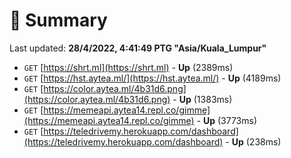 # 📖 Summary
Last updated: **28/4/2022, 4:41:49 PTG "Asia/Kuala_Lumpur"**

- `GET` [https://shrt.ml](https://shrt.ml) - **Up** (2389ms)
- `GET` [https://hst.aytea.ml/](https://hst.aytea.ml/) - **Up** (4189ms)
- `GET` [https://color.aytea.ml/4b31d6.png](https://color.aytea.ml/4b31d6.png) - **Up** (1383ms)
- `GET` [https://memeapi.aytea14.repl.co/gimme](https://memeapi.aytea14.repl.co/gimme) - **Up** (3773ms)
- `GET` [https://teledrivemy.herokuapp.com/dashboard](https://teledrivemy.herokuapp.com/dashboard) - **Up** (238ms)
